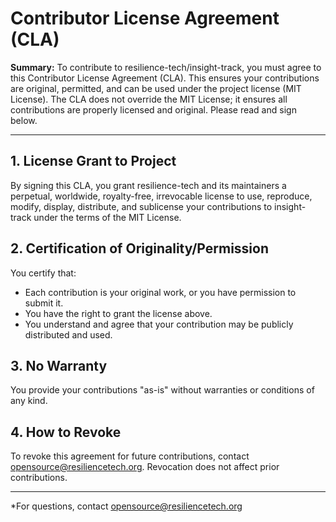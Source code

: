 # Contributor License Agreement (CLA)

**Summary:**
To contribute to resilience-tech/insight-track, you must agree to this Contributor License Agreement (CLA). This ensures your contributions are original, permitted, and can be used under the project license (MIT License). The CLA does not override the MIT License; it ensures all contributions are properly licensed and original. Please read and sign below.

---

## 1. License Grant to Project
By signing this CLA, you grant resilience-tech and its maintainers a perpetual, worldwide, royalty-free, irrevocable license to use, reproduce, modify, display, distribute, and sublicense your contributions to insight-track under the terms of the MIT License.

## 2. Certification of Originality/Permission
You certify that:
- Each contribution is your original work, or you have permission to submit it.
- You have the right to grant the license above.
- You understand and agree that your contribution may be publicly distributed and used.

## 3. No Warranty
You provide your contributions "as-is" without warranties or conditions of any kind.

## 4. How to Revoke
To revoke this agreement for future contributions, contact opensource@resiliencetech.org. Revocation does not affect prior contributions.

---

*For questions, contact opensource@resiliencetech.org
